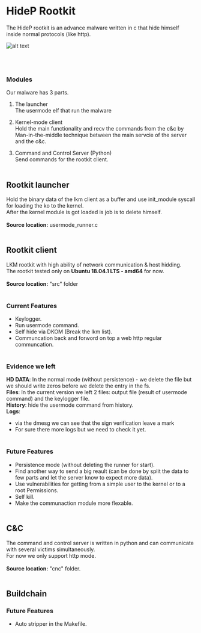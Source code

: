 # HideP Rootkit
The HideP rootkit is an advance malware written in c that hide himself inside normal protocols (like http).


![alt text](https://i.imgur.com/hhFu38m.jpg)

<br><br>

### Modules
Our malware has 3 parts.<br>

1. The launcher<br>
The usermode elf that run the malware<br>

2. Kernel-mode client<br>
Hold the main functionality and recv the commands from the c&c by Man-in-the-middle technique between the main servcie of the server and the c&c.<br>

3. Command and Control Server (Python)<br>
Send commands for the rootkit client.<br><br> 

## Rootkit launcher
Hold the binary data of the lkm client as a buffer and use init_module syscall for loading the ko to the kernel.<br>
After the kernel module is got loaded is job is to delete himself.<br><br>
**Source location:** usermode_runner.c<br><br>

## Rootkit client
LKM rootkit with high ability of network communication & host hidding.<br>
The rootkit tested only on **Ubuntu 18.04.1 LTS - amd64** for now.<br><br>
**Source location:** "src" folder<br><br>

### Current Features
- Keylogger.<br>
- Run usermode command.<br>
- Self hide via DKOM (Break the lkm list).<br>
- Communcation back and forword on top a web http regular communcation.<br><br> 

### Evidence we left

**HD DATA**: In the normal mode (without persistence) - we delete the file but we should write zeros before we delete the entry in the fs.<br>
**Files**: In the current version we left 2 files: output file (result of usermode command) and the keylogger file.<br>
**History**: hide the usermode command from history.<br>
**Logs**: 
- via the dmesg we can see that the sign verification leave a mark
- For sure there more logs but we need to check it yet.<br><br>

### Future Features
- Persistence mode (without deleting the runner for start).<br>
- Find another way to send a big reault (can be done by split the data to few parts and let the server know to expect more data).<br>
- Use vulnerabilities for getting from a simple user to the kernel or to a root Permissions.<br>
- Self kill.<br>
- Make the communaction module more flexable.<br><br>

## C&C 
The command and control server is written in python and can communicate with several victims simultaneously.<br>
For now we only support http mode.<br><br>
**Source location:** "cnc" folder.<br><br>

## Buildchain

### Future Features
- Auto stripper in the Makefile.<br><br>
